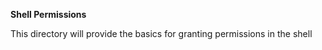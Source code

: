 
**Shell Permissions**

This directory will provide the basics for granting permissions in the shell